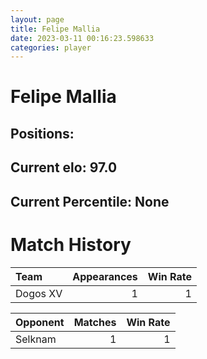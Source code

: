 ```yaml
---  
layout: page  
title: Felipe Mallia  
date: 2023-03-11 00:16:23.598633  
categories: player  
---
```

# Felipe Mallia

## Positions: 

## Current elo: 97.0

## Current Percentile: None

# Match History


| Team     |   Appearances |   Win Rate |
|:---------|--------------:|-----------:|
| Dogos XV |             1 |          1 |

| Opponent   |   Matches |   Win Rate |
|:-----------|----------:|-----------:|
| Selknam    |         1 |          1 |